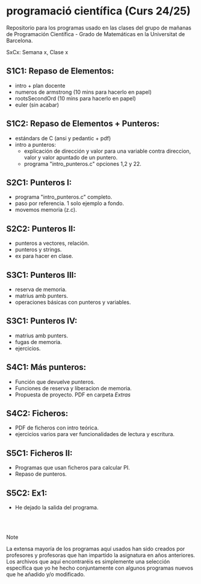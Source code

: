 # programació científica (Curs 24/25)
Repositorio para los programas usado en las clases del grupo de mañanas de Programación Científica - Grado de Matemáticas en la Universitat de Barcelona. 

SxCx: Semana x, Clase x


S1C1: Repaso de Elementos:
--------------------------
- intro + plan docente
- numeros de armstrong (10 mins para hacerlo en papel)
- rootsSecondOrd (10 mins para hacerlo en papel)
- euler (sin acabar)

S1C2: Repaso de Elementos + Punteros:
-------------------------------------
- estándars de C (ansi y pedantic + pdf)
- intro a punteros:
	- explicación de dirección y valor para una variable contra direccion, valor y valor apuntado de un puntero.
	- programa "intro_punteros.c" opciones 1,2 y 22. 

S2C1: Punteros I:
-----------------
- programa "intro_punteros.c" completo.
- paso por referencia. 1 solo ejemplo a fondo.
- movemos memoria (z.c).

S2C2: Punteros II:
------------------
- punteros a vectores, relación.
- punteros y strings.
- ex para hacer en clase.

S3C1: Punteros III:
------------------
- reserva de memoria.
- matrius amb punters.
- operaciones básicas con punteros y variables.

S3C1: Punteros IV:
------------------
- matrius amb punters.
- fugas de memoria.
- ejercicios.

S4C1: Más punteros:
------------------
- Función que devuelve punteros.
- Funciones de reserva y liberacion de memoria.
- Propuesta de proyecto. PDF en carpeta *Extras*

S4C2: Ficheros:
------------------
- PDF de ficheros con intro teórica.
- ejercicios varios para ver funcionalidades de lectura y escritura.

S5C1: Ficheros II:
------------------
- Programas que usan ficheros para calcular PI.
- Repaso de punteros.

S5C2: Ex1:
----------
- He dejado la salida del programa.


</br></br>
> [!NOTE]
> La extensa mayoría de los programas aquí usados han sido creados por profesores y profesoras que han impartido la asignatura en años anteriores. Los archivos que aquí encontraréis es simplemente una selección específica que yo he hecho conjuntamente con algunos programas nuevos que he añadido y/o modificado.